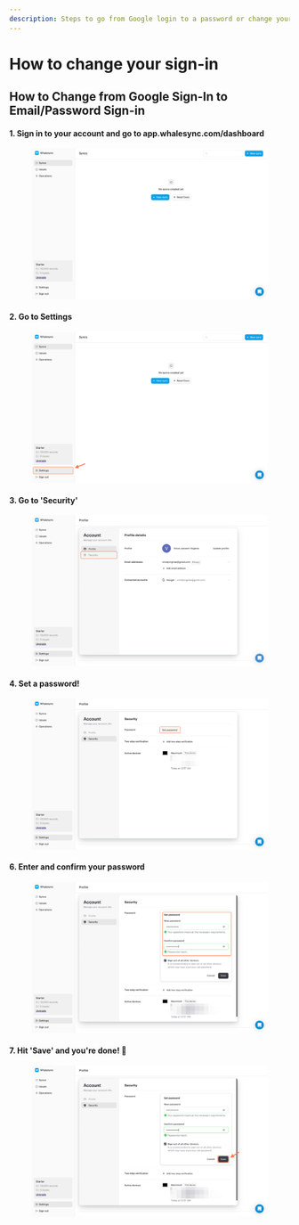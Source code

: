 ```yaml
---
description: Steps to go from Google login to a password or change your email altogether
---
```


# How to change your sign-in

## How to Change from Google Sign-In to Email/Password Sign-in

#### 1. Sign in to your account and go to app.whalesync.com/dashboard

<figure><img src="../../.gitbook/assets/10fd09d6-34b0-4974-9593-4060de60678c.png" alt=""><figcaption></figcaption></figure>

#### 2. Go to Settings

<figure><img src="../../.gitbook/assets/858a536f-a679-4062-8e39-013b94a08912.png" alt=""><figcaption></figcaption></figure>

#### 3. Go to 'Security'

<figure><img src="../../.gitbook/assets/a774b50d-0e2e-41f0-85d3-940dc9eaf575.png" alt=""><figcaption></figcaption></figure>

#### 4. Set a password!

<figure><img src="../../.gitbook/assets/c3290272-a906-4e5c-acb3-2dbc08f0b31e.png" alt=""><figcaption></figcaption></figure>

#### 6. Enter and confirm your password

<figure><img src="../../.gitbook/assets/09329a14-b156-4684-ba82-0f97c3363161.png" alt=""><figcaption></figcaption></figure>

#### 7. Hit 'Save' and you're done! 🎉

<figure><img src="../../.gitbook/assets/08a78027-5e1a-46db-8f28-5edc3ace372f.png" alt=""><figcaption></figcaption></figure>

